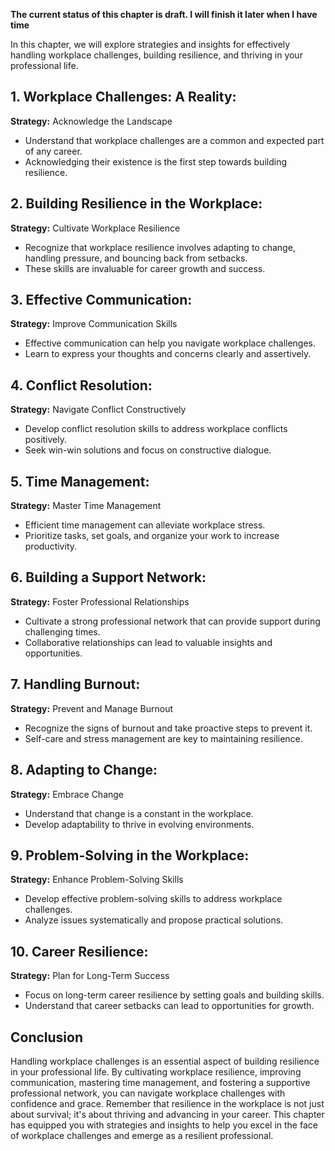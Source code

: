 **The current status of this chapter is draft. I will finish it later when I have time**

In this chapter, we will explore strategies and insights for effectively handling workplace challenges, building resilience, and thriving in your professional life.

**1. Workplace Challenges: A Reality:**
---------------------------------------

**Strategy:** Acknowledge the Landscape

* Understand that workplace challenges are a common and expected part of any career.
* Acknowledging their existence is the first step towards building resilience.

**2. Building Resilience in the Workplace:**
--------------------------------------------

**Strategy:** Cultivate Workplace Resilience

* Recognize that workplace resilience involves adapting to change, handling pressure, and bouncing back from setbacks.
* These skills are invaluable for career growth and success.

**3. Effective Communication:**
-------------------------------

**Strategy:** Improve Communication Skills

* Effective communication can help you navigate workplace challenges.
* Learn to express your thoughts and concerns clearly and assertively.

**4. Conflict Resolution:**
---------------------------

**Strategy:** Navigate Conflict Constructively

* Develop conflict resolution skills to address workplace conflicts positively.
* Seek win-win solutions and focus on constructive dialogue.

**5. Time Management:**
-----------------------

**Strategy:** Master Time Management

* Efficient time management can alleviate workplace stress.
* Prioritize tasks, set goals, and organize your work to increase productivity.

**6. Building a Support Network:**
----------------------------------

**Strategy:** Foster Professional Relationships

* Cultivate a strong professional network that can provide support during challenging times.
* Collaborative relationships can lead to valuable insights and opportunities.

**7. Handling Burnout:**
------------------------

**Strategy:** Prevent and Manage Burnout

* Recognize the signs of burnout and take proactive steps to prevent it.
* Self-care and stress management are key to maintaining resilience.

**8. Adapting to Change:**
--------------------------

**Strategy:** Embrace Change

* Understand that change is a constant in the workplace.
* Develop adaptability to thrive in evolving environments.

**9. Problem-Solving in the Workplace:**
----------------------------------------

**Strategy:** Enhance Problem-Solving Skills

* Develop effective problem-solving skills to address workplace challenges.
* Analyze issues systematically and propose practical solutions.

**10. Career Resilience:**
--------------------------

**Strategy:** Plan for Long-Term Success

* Focus on long-term career resilience by setting goals and building skills.
* Understand that career setbacks can lead to opportunities for growth.

**Conclusion**
--------------

Handling workplace challenges is an essential aspect of building resilience in your professional life. By cultivating workplace resilience, improving communication, mastering time management, and fostering a supportive professional network, you can navigate workplace challenges with confidence and grace. Remember that resilience in the workplace is not just about survival; it's about thriving and advancing in your career. This chapter has equipped you with strategies and insights to help you excel in the face of workplace challenges and emerge as a resilient professional.
